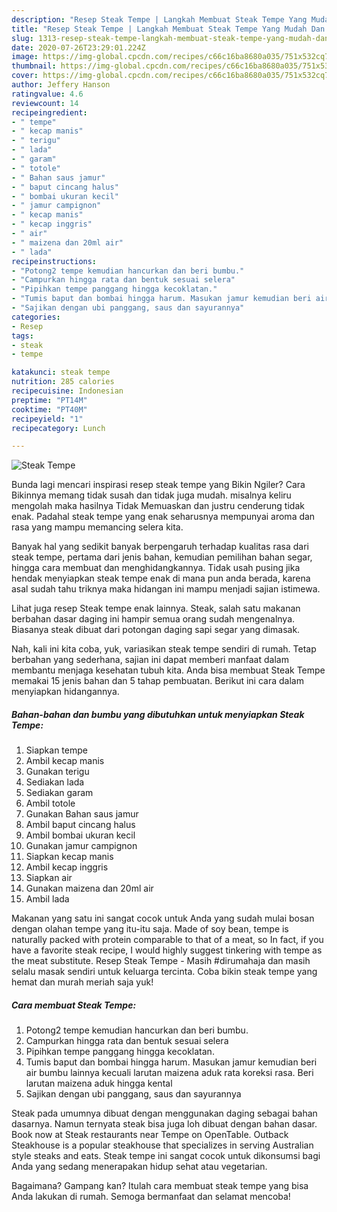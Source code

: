 ```yaml
---
description: "Resep Steak Tempe | Langkah Membuat Steak Tempe Yang Mudah Dan Praktis"
title: "Resep Steak Tempe | Langkah Membuat Steak Tempe Yang Mudah Dan Praktis"
slug: 1313-resep-steak-tempe-langkah-membuat-steak-tempe-yang-mudah-dan-praktis
date: 2020-07-26T23:29:01.224Z
image: https://img-global.cpcdn.com/recipes/c66c16ba8680a035/751x532cq70/steak-tempe-foto-resep-utama.jpg
thumbnail: https://img-global.cpcdn.com/recipes/c66c16ba8680a035/751x532cq70/steak-tempe-foto-resep-utama.jpg
cover: https://img-global.cpcdn.com/recipes/c66c16ba8680a035/751x532cq70/steak-tempe-foto-resep-utama.jpg
author: Jeffery Hanson
ratingvalue: 4.6
reviewcount: 14
recipeingredient:
- " tempe"
- " kecap manis"
- " terigu"
- " lada"
- " garam"
- " totole"
- " Bahan saus jamur"
- " baput cincang halus"
- " bombai ukuran kecil"
- " jamur campignon"
- " kecap manis"
- " kecap inggris"
- " air"
- " maizena dan 20ml air"
- " lada"
recipeinstructions:
- "Potong2 tempe kemudian hancurkan dan beri bumbu."
- "Campurkan hingga rata dan bentuk sesuai selera"
- "Pipihkan tempe panggang hingga kecoklatan."
- "Tumis baput dan bombai hingga harum. Masukan jamur kemudian beri air bumbu lainnya kecuali larutan maizena aduk rata koreksi rasa. Beri larutan maizena aduk hingga kental"
- "Sajikan dengan ubi panggang, saus dan sayurannya"
categories:
- Resep
tags:
- steak
- tempe

katakunci: steak tempe 
nutrition: 285 calories
recipecuisine: Indonesian
preptime: "PT14M"
cooktime: "PT40M"
recipeyield: "1"
recipecategory: Lunch

---
```



![Steak Tempe](https://img-global.cpcdn.com/recipes/c66c16ba8680a035/751x532cq70/steak-tempe-foto-resep-utama.jpg)

Bunda lagi mencari inspirasi resep steak tempe yang Bikin Ngiler? Cara Bikinnya memang tidak susah dan tidak juga mudah. misalnya keliru mengolah maka hasilnya Tidak Memuaskan dan justru cenderung tidak enak. Padahal steak tempe yang enak seharusnya mempunyai aroma dan rasa yang mampu memancing selera kita.

Banyak hal yang sedikit banyak berpengaruh terhadap kualitas rasa dari steak tempe, pertama dari jenis bahan, kemudian pemilihan bahan segar, hingga cara membuat dan menghidangkannya. Tidak usah pusing jika hendak menyiapkan steak tempe enak di mana pun anda berada, karena asal sudah tahu triknya maka hidangan ini mampu menjadi sajian istimewa.

Lihat juga resep Steak tempe enak lainnya. Steak, salah satu makanan berbahan dasar daging ini hampir semua orang sudah mengenalnya. Biasanya steak dibuat dari potongan daging sapi segar yang dimasak.


Nah, kali ini kita coba, yuk, variasikan steak tempe sendiri di rumah. Tetap berbahan yang sederhana, sajian ini dapat memberi manfaat dalam membantu menjaga kesehatan tubuh kita. Anda bisa membuat Steak Tempe memakai 15 jenis bahan dan 5 tahap pembuatan. Berikut ini cara dalam menyiapkan hidangannya.

<!--inarticleads1-->

##### Bahan-bahan dan bumbu yang dibutuhkan untuk menyiapkan Steak Tempe:

1. Siapkan  tempe
1. Ambil  kecap manis
1. Gunakan  terigu
1. Sediakan  lada
1. Sediakan  garam
1. Ambil  totole
1. Gunakan  Bahan saus jamur
1. Ambil  baput cincang halus
1. Ambil  bombai ukuran kecil
1. Gunakan  jamur campignon
1. Siapkan  kecap manis
1. Ambil  kecap inggris
1. Siapkan  air
1. Gunakan  maizena dan 20ml air
1. Ambil  lada


Makanan yang satu ini sangat cocok untuk Anda yang sudah mulai bosan dengan olahan tempe yang itu-itu saja. Made of soy bean, tempe is naturally packed with protein comparable to that of a meat, so In fact, if you have a favorite steak recipe, I would highly suggest tinkering with tempe as the meat substitute. Resep Steak Tempe - Masih #dirumahaja dan masih selalu masak sendiri untuk keluarga tercinta. Coba bikin steak tempe yang hemat dan murah meriah saja yuk! 

<!--inarticleads2-->

##### Cara membuat Steak Tempe:

1. Potong2 tempe kemudian hancurkan dan beri bumbu.
1. Campurkan hingga rata dan bentuk sesuai selera
1. Pipihkan tempe panggang hingga kecoklatan.
1. Tumis baput dan bombai hingga harum. Masukan jamur kemudian beri air bumbu lainnya kecuali larutan maizena aduk rata koreksi rasa. Beri larutan maizena aduk hingga kental
1. Sajikan dengan ubi panggang, saus dan sayurannya


Steak pada umumnya dibuat dengan menggunakan daging sebagai bahan dasarnya. Namun ternyata steak bisa juga loh dibuat dengan bahan dasar. Book now at Steak restaurants near Tempe on OpenTable. Outback Steakhouse is a popular steakhouse that specializes in serving Australian style steaks and eats. Steak tempe ini sangat cocok untuk dikonsumsi bagi Anda yang sedang menerapakan hidup sehat atau vegetarian. 

Bagaimana? Gampang kan? Itulah cara membuat steak tempe yang bisa Anda lakukan di rumah. Semoga bermanfaat dan selamat mencoba!
